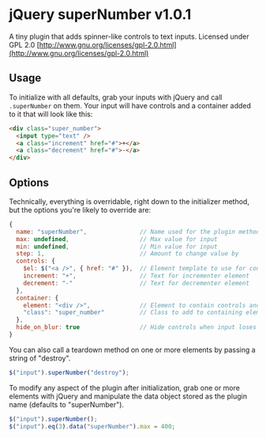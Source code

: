 # jQuery superNumber v1.0.1

A tiny plugin that adds spinner-like controls to text inputs. Licensed under GPL 2.0 [http://www.gnu.org/licenses/gpl-2.0.html](http://www.gnu.org/licenses/gpl-2.0.html)

## Usage

To initialize with all defaults, grab your inputs with jQuery and call `.superNumber` on them.
Your input will have controls and a container added to it that will look like
this:

```html
<div class="super_number">
  <input type="text" />
  <a class="increment" href="#">+</a>
  <a class="decrement" href="#">-</a>
</div>
```

## Options

Technically, everything is overridable, right down to the initializer method,
but the options you're likely to override are:

```javascript
{
  name: "superNumber",               // Name used for the plugin method
  max: undefined,                    // Max value for input
  min: undefined,                    // Min value for input
  step: 1,                           // Amount to change value by
  controls: {
    $el: $("<a />", { href: "#" }),  // Element template to use for controls
    increment: "+",                  // Text for incrementer element
    decrement: "-"                   // Text for decrementer element
  },
  container: {
    element: "<div />",              // Element to contain controls and input
    "class": "super_number"          // Class to add to containing element
  },
  hide_on_blur: true                 // Hide controls when input loses focus
}
```

You can also call a teardown method on one or more elements by passing a string
of "destroy".

```javascript
$("input").superNumber("destroy");
```

To modify any aspect of the plugin after initialization, grab one or more
elements with jQuery and manipulate the data object stored as the plugin name
(defaults to "superNumber").

```javascript
$("input").superNumber();
$("input").eq(3).data("superNumber").max = 400;
```
